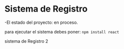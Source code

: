 <h1>Sistema de Registro</h1>
-El estado del proyecto: en proceso.

para ejecutar el sistema debes poner:
```npm install react```

sistema de Registro 2
